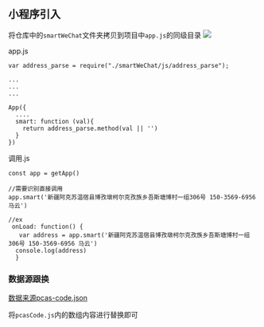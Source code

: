 
## 小程序引入

将仓库中的```smartWeChat```文件夹拷贝到项目中```app.js```的同级目录
![](https://gitee.com/Wzhichao/img/raw/master/uPic/P2DFuD45%20.png)

app.js
```
var address_parse = require("./smartWeChat/js/address_parse");

...
...
...

App({
  ....
  smart: function (val){
    return address_parse.method(val || '')
  }
})

```

调用.js
```
const app = getApp()

//需要识别直接调用
app.smart('新疆阿克苏温宿县博孜墩柯尔克孜族乡吾斯塘博村一组306号 150-3569-6956 马云')

//ex
 onLoad: function() {
   var address = app.smart('新疆阿克苏温宿县博孜墩柯尔克孜族乡吾斯塘博村一组306号 150-3569-6956 马云')
  console.log(address)
  }

```
### 数据源跟换
[数据来源pcas-code.json](https://github.com/modood/Administrative-divisions-of-China/blob/master/dist/pcas-code.json)

将```pcasCode.js```内的数组内容进行替换即可